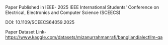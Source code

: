 
Paper Published in IEEE- 2025 IEEE International Students' Conference on Electrical, Electronics and Computer Science (SCEECS)

DOI: 10.1109/SCEECS64059.2025


Paper Dataset Link-https://www.kaggle.com/datasets/mizanurrahmanrafi/bangliandialectllm-qa

